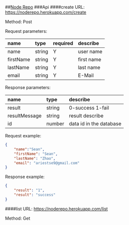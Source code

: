 ##[Node Repo](https://noderepo.herokuapp.com)
###Api
####create
URL:    https://noderepo.herokuapp.com/create

Method: Post

Request parameters:

|name|type|required|describe|
|:--|:--|:--|:--|
|name|string|Y|user name|
|firstName|string|Y|first name|
|lastName|string|Y|last name|
|email|string|Y|E-Mail|

Response parameters:

|name|type|describe|
|:--|:--|:--|
|result|string|0-success 1-fail|
|resultMessage|string|result describe|
|id|number|data id in the database|

Request example:
```json
{
    "name":"Sean",
    "firstName": "Sean",
    "lastName": "Zhao",
    "email": "ariestse9@gmail.com"
}
```

Response example:
```json
{
    "result": "1",
    "result": "success"
}
```

####list
URL:    https://noderepo.herokuapp.com/list

Method: Get